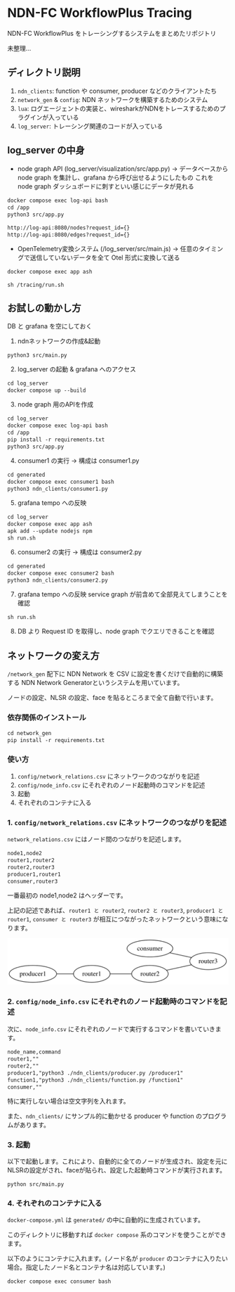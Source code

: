 # NDN-FC WorkflowPlus Tracing

NDN-FC WorkflowPlus をトレーシングするシステムをまとめたリポジトリ

未整理...

## ディレクトリ説明

1. `ndn_clients`: function や consumer, producer などのクライアントたち
2. `network_gen` & `config`: NDN ネットワークを構築するためのシステム
3. `lua`: ログエージェントの実装と、wiresharkがNDNをトレースするためのプラグインが入っている
4. `log_server`: トレーシング関連のコードが入っている

## log_server の中身
* node graph API (log_server/visualization/src/app.py) -> データベースから node graph を集計し、grafana から呼び出せるようにしたもの
これを node graph ダッシュボードに刺すといい感じにデータが見れる
```
docker compose exec log-api bash
cd /app
python3 src/app.py
```
```
http://log-api:8080/nodes?request_id={}
http://log-api:8080/edges?request_id={}
```
* OpenTelemetry変換システム (/log_server/src/main.js) -> 任意のタイミングで送信していないデータを全て Otel 形式に変換して送る

```
docker compose exec app ash
```
```
sh /tracing/run.sh 
```

## お試しの動かし方

DB と grafana を空にしておく

1. ndnネットワークの作成&起動
```
python3 src/main.py
```

2. log_server の起動 & grafana へのアクセス
```
cd log_server
docker compose up --build 
```

3. node graph 用のAPIを作成

```
cd log_server
docker compose exec log-api bash
cd /app
pip install -r requirements.txt
python3 src/app.py
```

4. consumer1 の実行 -> 構成は consumer1.py
```
cd generated
docker compose exec consumer1 bash
python3 ndn_clients/consumer1.py
```

5. grafana tempo への反映

```
cd log_server
docker compose exec app ash
apk add --update nodejs npm
sh run.sh
```

6. consumer2 の実行 -> 構成は consumer2.py
```
cd generated
docker compose exec consumer2 bash
python3 ndn_clients/consumer2.py
```

7. grafana tempo への反映
service graph が前含めて全部見えてしまうことを確認

```
sh run.sh
```

8. DB より Request ID を取得し、node graph でクエリできることを確認


## ネットワークの変え方

`/network_gen` 配下に NDN Network を CSV に設定を書くだけで自動的に構築する NDN Network Generatorというシステムを用いています。

ノードの設定、NLSR の設定、face を貼るところまで全て自動で行います。

### 依存関係のインストール

```
cd network_gen
pip install -r requirements.txt
```

### 使い方

1. `config/network_relations.csv` にネットワークのつながりを記述
1. `config/node_info.csv` にそれぞれのノード起動時のコマンドを記述
1. 起動
1. それぞれのコンテナに入る

### 1. `config/network_relations.csv` にネットワークのつながりを記述

`network_relations.csv` にはノード間のつながりを記述します。

```csv
node1,node2
router1,router2
router2,router3
producer1,router1
consumer,router3
```

一番最初の node1,node2 はヘッダーです。

上記の記述であれば、`router1 と router2`, `router2 と router3`, `producer1 と router1`, `consumer と router3` が相互につながったネットワークという意味になります。

![Network Graph](network.svg)


### 2. `config/node_info.csv` にそれぞれのノード起動時のコマンドを記述

次に、`node_info.csv` にそれぞれのノードで実行するコマンドを書いていきます。

```csv
node_name,command
router1,""
router2,""
producer1,"python3 ./ndn_clients/producer.py /producer1"
function1,"python3 ./ndn_clients/function.py /function1"
consumer,""
```

特に実行しない場合は空文字列を入れます。

また、`ndn_clients/` にサンプル的に動かせる producer や function のプログラムがあります。

### 3. 起動

以下で起動します。これにより、自動的に全てのノードが生成され、設定を元にNLSRの設定がされ、faceが貼られ、設定した起動時コマンドが実行されます。

```shell
python src/main.py
```

### 4. それぞれのコンテナに入る

`docker-compose.yml` は `generated/` の中に自動的に生成されています。

このディレクトリに移動すれば `docker compose` 系のコマンドを使うことができます。

以下のようにコンテナに入れます。(ノード名が `producer` のコンテナに入りたい場合。指定したノード名とコンテナ名は対応しています。)

```shell
docker compose exec consumer bash
```